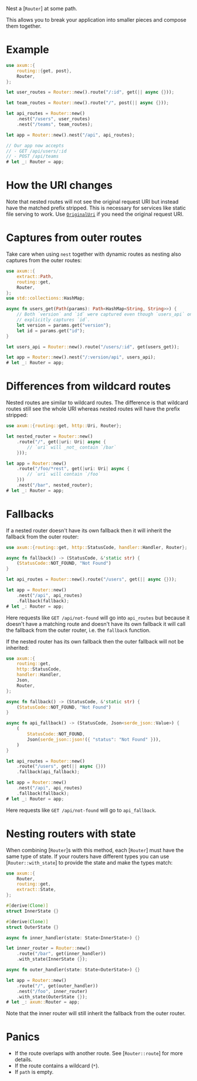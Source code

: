 Nest a [`Router`] at some path.

This allows you to break your application into smaller pieces and compose
them together.

# Example

```rust
use axum::{
    routing::{get, post},
    Router,
};

let user_routes = Router::new().route("/:id", get(|| async {}));

let team_routes = Router::new().route("/", post(|| async {}));

let api_routes = Router::new()
    .nest("/users", user_routes)
    .nest("/teams", team_routes);

let app = Router::new().nest("/api", api_routes);

// Our app now accepts
// - GET /api/users/:id
// - POST /api/teams
# let _: Router = app;
```

# How the URI changes

Note that nested routes will not see the original request URI but instead
have the matched prefix stripped. This is necessary for services like static
file serving to work. Use [`OriginalUri`] if you need the original request
URI.

# Captures from outer routes

Take care when using `nest` together with dynamic routes as nesting also
captures from the outer routes:

```rust
use axum::{
    extract::Path,
    routing::get,
    Router,
};
use std::collections::HashMap;

async fn users_get(Path(params): Path<HashMap<String, String>>) {
    // Both `version` and `id` were captured even though `users_api` only
    // explicitly captures `id`.
    let version = params.get("version");
    let id = params.get("id");
}

let users_api = Router::new().route("/users/:id", get(users_get));

let app = Router::new().nest("/:version/api", users_api);
# let _: Router = app;
```

# Differences from wildcard routes

Nested routes are similar to wildcard routes. The difference is that
wildcard routes still see the whole URI whereas nested routes will have
the prefix stripped:

```rust
use axum::{routing::get, http::Uri, Router};

let nested_router = Router::new()
    .route("/", get(|uri: Uri| async {
        // `uri` will _not_ contain `/bar`
    }));

let app = Router::new()
    .route("/foo/*rest", get(|uri: Uri| async {
        // `uri` will contain `/foo`
    }))
    .nest("/bar", nested_router);
# let _: Router = app;
```

# Fallbacks

If a nested router doesn't have its own fallback then it will inherit the
fallback from the outer router:

```rust
use axum::{routing::get, http::StatusCode, handler::Handler, Router};

async fn fallback() -> (StatusCode, &'static str) {
    (StatusCode::NOT_FOUND, "Not Found")
}

let api_routes = Router::new().route("/users", get(|| async {}));

let app = Router::new()
    .nest("/api", api_routes)
    .fallback(fallback);
# let _: Router = app;
```

Here requests like `GET /api/not-found` will go into `api_routes` but because
it doesn't have a matching route and doesn't have its own fallback it will call
the fallback from the outer router, i.e. the `fallback` function.

If the nested router has its own fallback then the outer fallback will not be
inherited:

```rust
use axum::{
    routing::get,
    http::StatusCode,
    handler::Handler,
    Json,
    Router,
};

async fn fallback() -> (StatusCode, &'static str) {
    (StatusCode::NOT_FOUND, "Not Found")
}

async fn api_fallback() -> (StatusCode, Json<serde_json::Value>) {
    (
        StatusCode::NOT_FOUND,
        Json(serde_json::json!({ "status": "Not Found" })),
    )
}

let api_routes = Router::new()
    .route("/users", get(|| async {}))
    .fallback(api_fallback);

let app = Router::new()
    .nest("/api", api_routes)
    .fallback(fallback);
# let _: Router = app;
```

Here requests like `GET /api/not-found` will go to `api_fallback`.

# Nesting routers with state

When combining [`Router`]s with this method, each [`Router`] must have the
same type of state. If your routers have different types you can use
[`Router::with_state`] to provide the state and make the types match:

```rust
use axum::{
    Router,
    routing::get,
    extract::State,
};

#[derive(Clone)]
struct InnerState {}

#[derive(Clone)]
struct OuterState {}

async fn inner_handler(state: State<InnerState>) {}

let inner_router = Router::new()
    .route("/bar", get(inner_handler))
    .with_state(InnerState {});

async fn outer_handler(state: State<OuterState>) {}

let app = Router::new()
    .route("/", get(outer_handler))
    .nest("/foo", inner_router)
    .with_state(OuterState {});
# let _: axum::Router = app;
```

Note that the inner router will still inherit the fallback from the outer
router.

# Panics

- If the route overlaps with another route. See [`Router::route`]
for more details.
- If the route contains a wildcard (`*`).
- If `path` is empty.

[`OriginalUri`]: crate::extract::OriginalUri
[fallbacks]: Router::fallback
